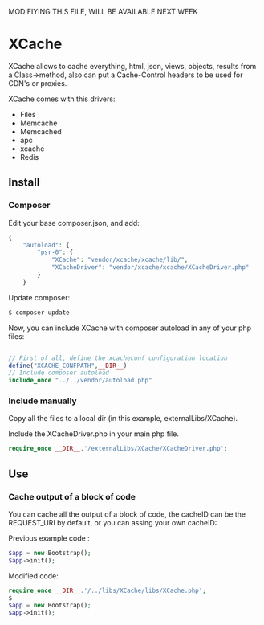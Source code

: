 MODIFIYING THIS FILE, WILL BE AVAILABLE NEXT WEEK

# XCache
XCache allows to cache everything, html, json, views, objects, results from a Class->method, also can put a Cache-Control headers to be used for CDN's or proxies.

XCache comes with this drivers:

  - Files
  - Memcache
  - Memcached
  - apc
  - xcache
  - Redis
  
## Install

### Composer
Edit your base composer.json, and add: 
```php
{
    "autoload": {
        "psr-0": {
            "XCache": "vendor/xcache/xcache/lib/",
            "XCacheDriver": "vendor/xcache/xcache/XCacheDriver.php"
        }
    }
```

Update composer:
```sh
$ composer update
```

Now, you can include XCache with composer autoload in any of your php files:
```php

// First of all, define the xcacheconf configuration location
define("XCACHE_CONFPATH",__DIR__)
// Include composer autoload
include_once "../../vendor/autoload.php"

```

### Include manually
Copy all the files to a local dir (in this example, externalLibs/XCache).

Include the XCacheDriver.php in your main php file.
```php
require_once __DIR__.'/externalLibs/XCache/XCacheDriver.php';
```
## Use
### Cache output of a block of code
You can cache all the output of a block of code, the cacheID can be the REQUEST_URI by default, or you can assing your own cacheID:

Previous example code :
```php
$app = new Bootstrap();
$app->init();
```

Modified code:
```php
require_once __DIR__.'/../libs/XCache/libs/XCache.php';
$
$app = new Bootstrap();
$app->init();

